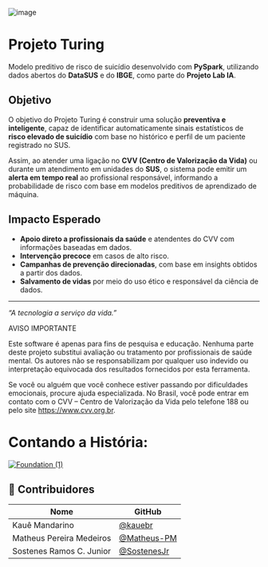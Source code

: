![image](https://github.com/user-attachments/assets/e769e611-bb5d-4910-8266-932ec84f84a8)

# Projeto Turing

Modelo preditivo de risco de suicídio desenvolvido com **PySpark**, utilizando dados abertos do **DataSUS** e do **IBGE**, como parte do **Projeto Lab IA**.

## Objetivo

O objetivo do Projeto Turing é construir uma solução **preventiva e inteligente**, capaz de identificar automaticamente sinais estatísticos de **risco elevado de suicídio** com base no histórico e perfil de um paciente registrado no SUS.

Assim, ao atender uma ligação no **CVV (Centro de Valorização da Vida)** ou durante um atendimento em unidades do **SUS**, o sistema pode emitir um **alerta em tempo real** ao profissional responsável, informando a probabilidade de risco com base em modelos preditivos de aprendizado de máquina.

## Impacto Esperado

- **Apoio direto a profissionais da saúde** e atendentes do CVV com informações baseadas em dados.
- **Intervenção precoce** em casos de alto risco.
- **Campanhas de prevenção direcionadas**, com base em insights obtidos a partir dos dados.
- **Salvamento de vidas** por meio do uso ético e responsável da ciência de dados.

---

*“A tecnologia a serviço da vida.”*

AVISO IMPORTANTE

Este software é apenas para fins de pesquisa e educação. Nenhuma parte deste projeto substitui avaliação ou tratamento por profissionais de saúde mental. Os autores não se responsabilizam por qualquer uso indevido ou interpretação equivocada dos resultados fornecidos por esta ferramenta.

Se você ou alguém que você conhece estiver passando por dificuldades emocionais, procure ajuda especializada. No Brasil, você pode entrar em contato com o CVV – Centro de Valorização da Vida pelo telefone 188 ou pelo site https://www.cvv.org.br.

# Contando a História:

[![Foundation (1)](https://github.com/user-attachments/assets/b3c78436-4977-4f1c-b384-157755375eff)](https://www.canva.com/design/DAGpG0aIUR0/oKT0E0628hq3ag4nushXfA/edit?utm_content=DAGpG0aIUR0&utm_campaign=designshare&utm_medium=link2&utm_source=sharebutton)



## 👥 Contribuidores

| Nome                         | GitHub                                         |
|------------------------------|-----------------------------------------------|
| Kauê Mandarino               | [@kauebr](https://github.com/kauebr)          |
| Matheus Pereira Medeiros     | [@Matheus-PM](https://github.com/Matheus-PM)  |
| Sostenes Ramos C. Junior     | [@SostenesJr](https://github.com/SostenesJr)  |



